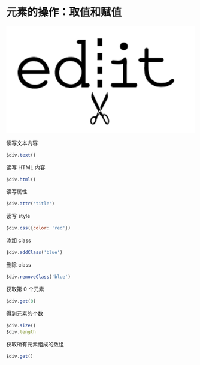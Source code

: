# 元素的操作：取值和赋值

![edit](../images/edit.png)

读写文本内容

```javascript
$div.text()
```

读写 HTML 内容

```javascript
$div.html()
```

读写属性

```javascript
$div.attr('title')
```

读写 style

```javascript
$div.css({color: 'red'}) 
```

添加 class

```javascript
$div.addClass('blue')
```

删除 class

```javascript
$div.removeClass('blue')
```

获取第 0 个元素

```javascript
$div.get(0)
```

得到元素的个数

```javascript
$div.size()
$div.length
```

获取所有元素组成的数组

```javascript
$div.get()
```
